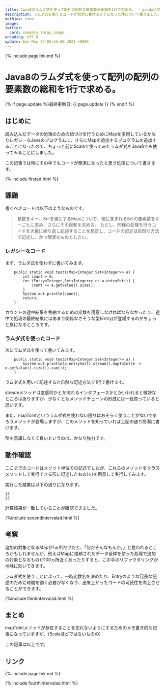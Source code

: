 ```yaml
---
title: Java8のラムダ式を使って配列の配列の要素数の総和を1行で求める。 - panda大学習帳外伝
description: ラムダ式を使うとコードが簡潔に書けるようになった件について書きました。
mathjax: true
image: 
twitter: 
  card: summary_large_image
encoding: UTF-8
update: Sun May 23 00:45:00 2021 +0900
---
```

{% include pagelink.md %}
# Java8のラムダ式を使って配列の配列の要素数の総和を1行で求める。
{% if page.update %}最終更新日: {{ page.update }} {% endif %}
## はじめに
読み込んだデータの処理のための紐づけを行うためにMapを多用しているかなりレガシーなJavaのプログラムに、さらにMapを追加するプログラムを追加することになったので、ちょっと前にScalaで使ってみたラムダ式をJava8でも使ってみることにしました。

この記事では特にその中でもコードが簡潔になったと思う処理について書きます。

{% include firstad.html %}
## 課題
書くべきコードは以下のようなものです。

> 整数をキー、Setを値とするMapについて、値に含まれるSetの要素数をキーごとに求め、さらにその総和を求める。
> ただし、同様の処理を行うコードを大量に繰り返し記述することを想定し、コードの記述は自然な方法で記述し、かつ簡潔なものとしたい。

### レガシーなコード
まず、ラムダ式を使わずに書いてみます。
```
	public static void test1(Map<Integer,Set<Integer>> a) {
		int count = 0;
		for (Entry<Integer,Set<Integer>> e: a.entrySet()) {
			count += e.getValue().size();
		}
		System.out.println(count);
		return;		
	}
```
カウントの途中結果を格納するための変数を用意しなければならなかったり、途中で処理の最終結果にはあまり関係なさそうな型(Entry)が登場するのがちょっと気になるところです。
### ラムダ式を使ったコード
次にラムダ式を使って書いてみます。
```
	public static void test2(Map<Integer,Set<Integer>> a) {
		System.out.println(a.entrySet().stream().mapToInt(e -> e.getValue().size()).sum());
	}
```
ラムダ式を用いて記述すると自然な記述方法で1行で書けます。

streamメソッドは直感的かとか流れるインタフェースかとかいわれると微妙なところはありますが、少なくともメソッドチェーンの形成には一役買っていると思います。

また、mapToIntというラムダ式を使わない限りはおそらく使うことがないであろうメソッドが登場しますが、このメソッドを知っていれば上記の通り簡潔に書けます。

型を意識しなくて良いというのは、かなり強力です。
## 動作確認
ここまでのコードはメソッド単位での記述でしたが、これらのメソッドをクラスメソッドして実行できる形に記述したもの(↓)を用意して実行してみます。

<script src="https://gist.github.com/pandanote-info/937d799a64e7a2efd125e0b815f15968.js"></script>

実行した結果は以下の通りになります。

```
13
13
```

計算結果が一致していることが確認できました。

{%include secondintervalad.html %}
## 考察
追加の対象となるMapが1ヵ所だけだと、「何だそんなもんか。」と思われるところかもしれませんが、例えばMapに格納されたデータ全体を使った処理で追加の対象となるものが100ヵ所近くあったりすると、この手のリファクタリングが地味に効いてきます。

ラムダ式を使うことによって、一時変数名を決めたり、Entryのような冗長な記述のために時間を割く必要がなくなり、出来上がったコードの可読性を向上させることができます。

{%include thirdintervalad.html %}
## まとめ
mapToIntメソッドが存在することを忘れないようにするためのメモ書き的な記事になっていますが、(Scalaほどではないものの)

この記事は以上です。
## リンク
{% include pagelink.md %}

{% include fourthintervalad.html %}
